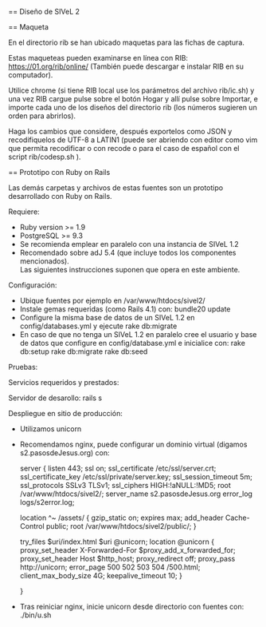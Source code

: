 == Diseño de SIVeL 2

== Maqueta

En el directorio rib se han ubicado maquetas para las fichas de captura.  

Estas maqueteas pueden examinarse en línea con RIB: https://01.org/rib/online/
(También puede descargar e instalar RIB en su computador).  
 
Utilice chrome (si tiene RIB local use los parámetros del archivo rib/ic.sh) 
y una vez RIB cargue pulse sobre el botón Hogar y allí pulse sobre Importar, 
e importe cada uno de los diseños del directorio rib (los números
sugieren un orden para abrirlos).  

Haga los cambios que considere, después exportelos como JSON y recodifiquelos
de UTF-8 a LATIN1 (puede ser abriendo con editor como vim que permita 
recodificar o con recode o para el caso de español con el script 
rib/codesp.sh ).


== Prototipo con Ruby on Rails

Las demás carpetas y archivos de estas fuentes son un prototipo desarrollado 
con Ruby on Rails. 

Requiere:
* Ruby version >= 1.9
* PostgreSQL >= 9.3
* Se recomienda emplear en paralelo con una instancia de SIVeL 1.2 
* Recomendado sobre adJ 5.4 (que incluye todos los componentes mencionados).  
  Las siguientes instrucciones suponen que opera en este ambiente.

Configuración:
* Ubique fuentes por ejemplo en /var/www/htdocs/sivel2/
* Instale gemas requeridas (como Rails 4.1) con:
  bundle20 update
* Configure la misma base de datos de un SIVeL 1.2 en config/databases.yml y
  ejecute
  rake db:migrate
* En caso de que no tenga un SIVeL 1.2 en paralelo cree el usuario y base
  de datos que configure en config/database.yml e inicialice con:
  rake db:setup
  rake db:migrate
  rake db:seed

Pruebas:

Servicios requeridos y prestados:

Servidor de desarollo:
  rails s

Despliegue en sitio de producción:
* Utilizamos unicorn
* Recomendamos nginx, puede configurar un dominio virtual (digamos
  s2.pasosdeJesus.org) con:

  server {
    listen 443;
    ssl on;
    ssl_certificate /etc/ssl/server.crt;
    ssl_certificate_key /etc/ssl/private/server.key;
    ssl_session_timeout  5m;
    ssl_protocols  SSLv3 TLSv1;
    ssl_ciphers  HIGH:!aNULL:!MD5;
    root /var/www/htdocs/sivel2/;
    server_name s2.pasosdeJesus.org
    error_log logs/s2error.log;

    location ^~ /assets/ {
        gzip_static on;
        expires max;
        add_header Cache-Control public;
        root /var/www/htdocs/sivel2/public/;
    }

    try_files $uri/index.html $uri @unicorn;
    location @unicorn {
            proxy_set_header X-Forwarded-For $proxy_add_x_forwarded_for;
            proxy_set_header Host $http_host;
            proxy_redirect off;
            proxy_pass http://unicorn;
            error_page 500 502 503 504 /500.html;
            client_max_body_size 4G;
            keepalive_timeout 10;
    }

  }
* Tras reiniciar nginx, inicie unicorn desde directorio con fuentes con:
./bin/u.sh

